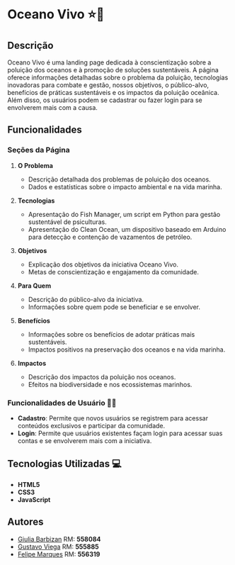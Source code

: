 # Oceano Vivo ⭐🌊


## Descrição
Oceano Vivo é uma landing page dedicada à conscientização sobre a poluição dos oceanos e à promoção de soluções sustentáveis. A página oferece informações detalhadas sobre o problema da poluição, tecnologias inovadoras para combate e gestão, nossos objetivos, o público-alvo, benefícios de práticas sustentáveis e os impactos da poluição oceânica. Além disso, os usuários podem se cadastrar ou fazer login para se envolverem mais com a causa.

## Funcionalidades
### Seções da Página

1. **O Problema**
   - Descrição detalhada dos problemas de poluição dos oceanos.
   - Dados e estatísticas sobre o impacto ambiental e na vida marinha.

2. **Tecnologias**
   - Apresentação do Fish Manager, um script em Python para gestão sustentável de psiculturas.
   - Apresentação do Clean Ocean, um dispositivo baseado em Arduino para detecção e contenção de vazamentos de petróleo.

3. **Objetivos**
   - Explicação dos objetivos da iniciativa Oceano Vivo.
   - Metas de conscientização e engajamento da comunidade.

4. **Para Quem**
   - Descrição do público-alvo da iniciativa.
   - Informações sobre quem pode se beneficiar e se envolver.

5. **Benefícios**
   - Informações sobre os benefícios de adotar práticas mais sustentáveis.
   - Impactos positivos na preservação dos oceanos e na vida marinha.

6. **Impactos**
   - Descrição dos impactos da poluição nos oceanos.
   - Efeitos na biodiversidade e nos ecossistemas marinhos.

### Funcionalidades de Usuário 🧑‍🦱
- **Cadastro**: Permite que novos usuários se registrem para acessar conteúdos exclusivos e participar da comunidade.
- **Login**: Permite que usuários existentes façam login para acessar suas contas e se envolverem mais com a iniciativa.

## Tecnologias Utilizadas 💻
- **HTML5**
- **CSS3**
- **JavaScript**

## Autores
- [Giulia Barbizan](https://github.com/Giulia-Rocha) RM: **558084**
- [Gustavo Viega](https://github.com/Vieg4) RM: **555885**
- [Felipe Marques](https://github.com/FelipeMarquesdeOliveira) RM: **556319**

